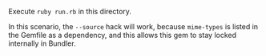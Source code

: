 Execute `ruby run.rb` in this directory.

In this scenario, the `--source` hack will work, because `mime-types` is listed in the Gemfile as
a dependency, and this allows this gem to stay locked internally in Bundler.
